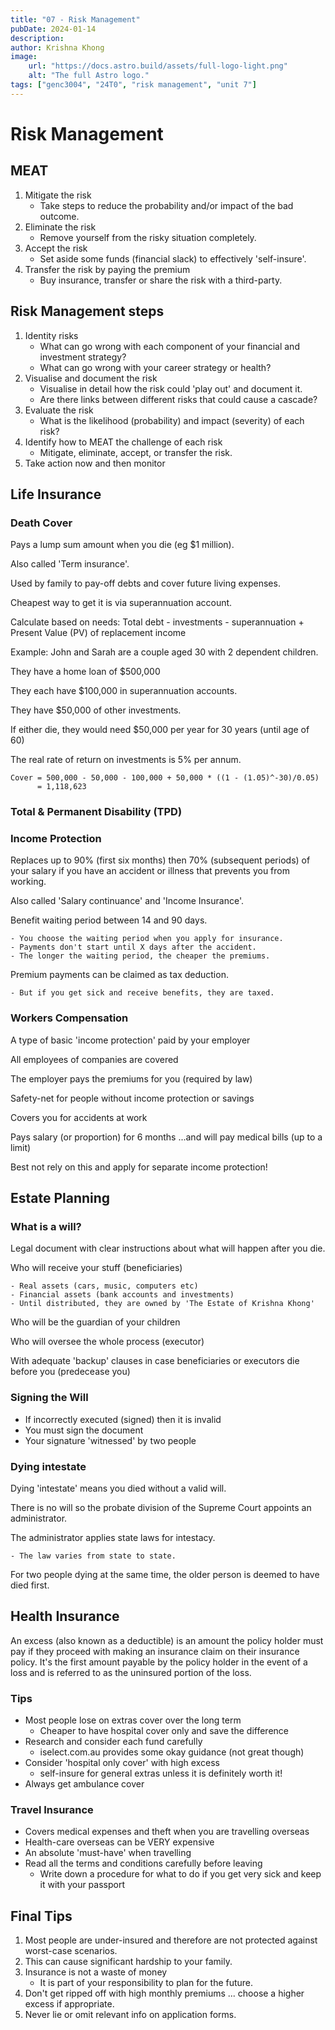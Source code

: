 ```yaml
---
title: "07 - Risk Management"
pubDate: 2024-01-14
description:
author: Krishna Khong
image:
    url: "https://docs.astro.build/assets/full-logo-light.png"
    alt: "The full Astro logo."
tags: ["genc3004", "24T0", "risk management", "unit 7"]
---
```

# Risk Management

## MEAT
1. Mitigate the risk
    - Take steps to reduce the probability and/or impact of the bad outcome.
2. Eliminate the risk
    - Remove yourself from the risky situation completely.
3. Accept the risk
    - Set aside some funds (financial slack) to effectively 'self-insure'.
4. Transfer the risk by paying the premium
    - Buy insurance, transfer or share the risk with a third-party.

## Risk Management steps
1. Identity risks
    - What can go wrong with each component of your financial and investment strategy?
    - What can go wrong with your career strategy or health?
2. Visualise and document the risk
    - Visualise in detail how the risk could 'play out' and document it.
    - Are there links between different risks that could cause a cascade?
3. Evaluate the risk
    - What is the likelihood (probability) and impact (severity) of each risk?
4. Identify how to MEAT the challenge of each risk
    - Mitigate, eliminate, accept, or transfer the risk.
5. Take action now and then monitor

## Life Insurance
### Death Cover
Pays a lump sum amount when you die (eg $1 million).

Also called 'Term insurance'.

Used by family to pay-off debts and cover future living expenses.

Cheapest way to get it is via superannuation account.

Calculate based on needs:
Total debt - investments - superannuation + Present Value (PV) of replacement income

Example:
John and Sarah are a couple aged 30 with 2 dependent children.

They have a home loan of $500,000

They each have $100,000 in superannuation accounts.

They have $50,000 of other investments.

If either die, they would need $50,000 per year for 30 years (until age of 60)

The real rate of return on investments is 5% per annum.

```
Cover = 500,000 - 50,000 - 100,000 + 50,000 * ((1 - (1.05)^-30)/0.05)
      = 1,118,623
```
### Total & Permanent Disability (TPD)

### Income Protection
Replaces up to 90% (first six months) then 70% (subsequent periods) of your salary if you have an accident or illness that prevents you from working.

Also called 'Salary continuance' and 'Income Insurance'.

Benefit waiting period between 14 and 90 days.

    - You choose the waiting period when you apply for insurance.
    - Payments don't start until X days after the accident.
    - The longer the waiting period, the cheaper the premiums.
    
Premium payments can be claimed as tax deduction.

    - But if you get sick and receive benefits, they are taxed.

### Workers Compensation
A type of basic 'income protection' paid by your employer

All employees of companies are covered

The employer pays the premiums for you (required by law)

Safety-net for people without income protection or savings

Covers you for accidents at work

Pays salary (or proportion) for 6 months
...and will pay medical bills (up to a limit)

Best not rely on this and apply for separate income protection!

## Estate Planning

### What is a will?
Legal document with clear instructions about what will happen after you die.

Who will receive your stuff (beneficiaries)

    - Real assets (cars, music, computers etc)
    - Financial assets (bank accounts and investments)
    - Until distributed, they are owned by 'The Estate of Krishna Khong'

Who will be the guardian of your children

Who will oversee the whole process (executor)

With adequate 'backup' clauses in case beneficiaries or executors die before you (predecease you)

### Signing the Will
- If incorrectly executed (signed) then it is invalid
- You must sign the document
- Your signature 'witnessed' by two people

### Dying intestate
Dying 'intestate' means you died without a valid will.

There is no will so the probate division of the Supreme Court appoints an administrator.

The administrator applies state laws for intestacy.

    - The law varies from state to state.

For two people dying at the same time, the older person is deemed to have died first.

## Health Insurance

An excess (also known as a deductible) is an amount the policy holder must pay if they proceed with making an insurance claim on their insurance policy. It's the first amount payable by the policy holder in the event of a loss and is referred to as the uninsured portion of the loss.

### Tips
- Most people lose on extras cover over the long term
    - Cheaper to have hospital cover only and save the difference
- Research and consider each fund carefully
    - iselect.com.au provides some okay guidance (not great though)
- Consider 'hospital only cover' with high excess
    - self-insure for general extras unless it is definitely worth it!
- Always get ambulance cover

### Travel Insurance
- Covers medical expenses and theft when you are travelling overseas
- Health-care overseas can be VERY expensive
- An absolute 'must-have' when travelling
- Read all the terms and conditions carefully before leaving
    - Write down a procedure for what to do if you get very sick and keep it with your passport
    
## Final Tips
1. Most people are under-insured and therefore are not protected against worst-case scenarios.
2. This can cause significant hardship to your family.
3. Insurance is not a waste of money
    - It is part of your responsibility to plan for the future.
4. Don't get ripped off with high monthly premiums ... choose a higher excess if appropriate.
5. Never lie or omit relevant info on application forms.